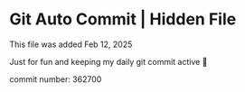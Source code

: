 # Git Auto Commit | Hidden File

This file was added Feb 12, 2025

Just for fun and keeping my daily git commit active 🤪

commit number: 362700
